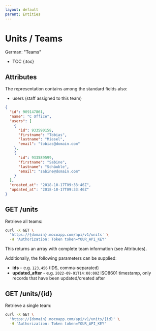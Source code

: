 ```yaml
---
layout: default
parent: Entities
---
```


# Units / Teams

German: "Teams"

- TOC
{:toc}

## Attributes

The representation contains among the standard fields also:

- users (staff assigned to this team)

```json
{
  "id": 909147861,
  "name": "C Office",
  "users": [
    {
      "id": 933590158,
      "firstname": "Tobias",
      "lastname": "Miesel",
      "email": "tobias@domain.com"
    },
    {
      "id": 933589599,
      "firstname": "Sabine",
      "lastname": "Schäuble",
      "email": "sabine@domain.com"
    }
  ],
  "created_at": "2018-10-17T09:33:46Z",
  "updated_at": "2018-10-17T09:33:46Z"
}
```

## GET /units

Retrieve all teams:

```bash
curl -X GET \
  'https://{domain}.mocoapp.com/api/v1/units' \
  -H 'Authorization: Token token=YOUR_API_KEY'
```

This returns an array with complete team information (see Attributes).

Additionally, the following parameters can be supplied:

- **ids** – e.g. `123,456` (IDS, comma-separated)
- **updated_after** - e.g. `2022-09-01T14:00:00Z` ISO8601 timestamp, only records that have been updated/created after

## GET /units/{id}

Retrieve a single team:

```bash
curl -X GET \
  'https://{domain}.mocoapp.com/api/v1/units/{id}' \
  -H 'Authorization: Token token=YOUR_API_KEY'
```
